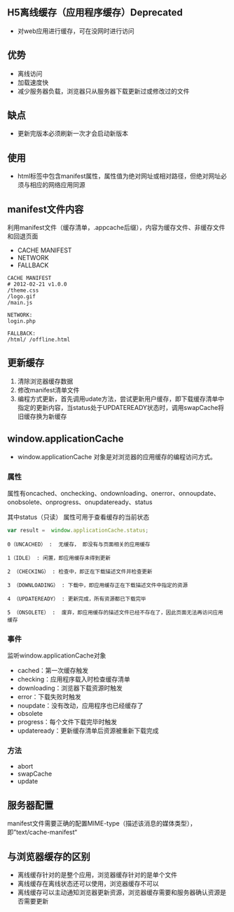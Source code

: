 ## H5离线缓存（应用程序缓存）**Deprecated**

- 对web应用进行缓存，可在没网时进行访问

## 优势

- 离线访问
- 加载速度快
- 减少服务器负载，浏览器只从服务器下载更新过或修改过的文件

## 缺点

- 更新完版本必须刷新一次才会启动新版本

## 使用

- html标签中包含manifest属性，属性值为绝对网址或相对路径，但绝对网址必须与相应的网络应用同源

## manifest文件内容

利用manifest文件（缓存清单，.appcache后缀），内容为缓存文件、非缓存文件和回退页面

- CACHE MANIFEST
- NETWORK
- FALLBACK

```wiki
CACHE MANIFEST
# 2012-02-21 v1.0.0
/theme.css
/logo.gif
/main.js

NETWORK:
login.php

FALLBACK:
/html/ /offline.html
```

## 更新缓存

1. 清除浏览器缓存数据
2. 修改manifest清单文件
3. 编程方式更新，首先调用udate方法，尝试更新用户缓存，即下载缓存清单中指定的更新内容，当status处于UPDATEREADY状态时，调用swapCache将旧缓存换为新缓存

## window.applicationCache

- window.applicationCache 对象是对浏览器的应用缓存的编程访问方式。

### 属性

属性有oncached、onchecking、ondownloading、onerror、onnoupdate、onobsolete、onprogress、onupdateready、status

其中status（只读） 属性可用于查看缓存的当前状态

```js
var result =  window.applicationCache.status;
```

```
0（UNCACHED） :  无缓存， 即没有与页面相关的应用缓存

1（IDLE） : 闲置，即应用缓存未得到更新

2 （CHECKING） : 检查中，即正在下载描述文件并检查更新

3 （DOWNLOADING） : 下载中，即应用缓存正在下载描述文件中指定的资源

4 （UPDATEREADY） : 更新完成，所有资源都已下载完毕

5 （ONSOLETE） :  废弃，即应用缓存的描述文件已经不存在了，因此页面无法再访问应用缓存
```

### 事件

监听window.applicationCache对象

- cached：第一次缓存触发
- checking：应用程序载入时检查缓存清单
- downloading：浏览器下载资源时触发
- error：下载失败时触发
- noupdate：没有改动，应用程序也已经缓存了
- obsolete
- progress：每个文件下载完毕时触发
- updateready：更新缓存清单后资源被重新下载完成

### 方法

- abort
- swapCache
- update

## 服务器配置

manifest文件需要正确的配置MIME-type（描述该消息的媒体类型），即”text/cache-manifest“

## 与浏览器缓存的区别

- 离线缓存针对的是整个应用，浏览器缓存针对的是单个文件
- 离线缓存在离线状态还可以使用，浏览器缓存不可以
- 离线缓存可以主动通知浏览器更新资源，浏览器缓存需要和服务器确认资源是否需要更新
